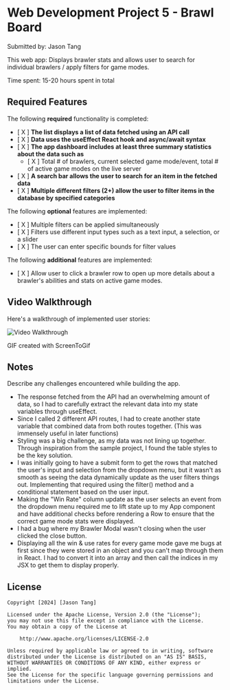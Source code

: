 # Web Development Project 5 - Brawl Board

Submitted by: Jason Tang

This web app: Displays brawler stats and allows user to search for individual brawlers / apply filters for game modes.

Time spent: 15-20 hours spent in total

## Required Features

The following **required** functionality is completed:

- [ X ] **The list displays a list of data fetched using an API call**
- [ X ] **Data uses the useEffect React hook and async/await syntax**
- [ X ] **The app dashboard includes at least three summary statistics about the data such as**
  - [ X ] Total # of brawlers, current selected game mode/event, total # of active game modes on the live server
- [ X ] **A search bar allows the user to search for an item in the fetched data**
- [ X ] **Multiple different filters (2+) allow the user to filter items in the database by specified categories**

The following **optional** features are implemented:

- [ X ] Multiple filters can be applied simultaneously
- [ X ] Filters use different input types such as a text input, a selection, or a slider
- [ X ] The user can enter specific bounds for filter values

The following **additional** features are implemented:

* [ X ] Allow user to click a brawler row to open up more details about a brawler's abilities and stats on active game modes. 

## Video Walkthrough

Here's a walkthrough of implemented user stories:

<img src='project5.gif' title='Video Walkthrough' width='' alt='Video Walkthrough' />

<!-- Replace this with whatever GIF tool you used! -->
GIF created with ScreenToGif 
<!-- Recommended tools:
[Kap](https://getkap.co/) for macOS
[ScreenToGif](https://www.screentogif.com/) for Windows
[peek](https://github.com/phw/peek) for Linux. -->

## Notes

Describe any challenges encountered while building the app.
- The response fetched from the API had an overwhelming amount of data, so I had to carefully extract the relevant data into my state variables through useEffect.
- Since I called 2 different API routes, I had to create another state variable that combined data from both routes together. (This was immensely useful in later functions)
- Styling was a big challenge, as my data was not lining up together. Through inspiration from the sample project, I found the table styles to be the key solution.
- I was initially going to have a submit form to get the rows that matched the user's input and selection from the dropdown menu, but it wasn't as smooth as seeing the data dynamically update as the user filters things out. Implementing that required using the filter() method and a conditional statement based on the user input.
- Making the "Win Rate" column update as the user selects an event from the dropdown menu required me to lift state up to my App component and have additional checks before rendering a Row to ensure that the correct game mode stats were displayed.
- I had a bug where my Brawler Modal wasn't closing when the user clicked the close button.
- Displaying all the win & use rates for every game mode gave me bugs at first since they were stored in an object and you can't map through them in React. I had to convert it into an array and then call the indices in my JSX to get them to display properly.


## License

    Copyright [2024] [Jason Tang]

    Licensed under the Apache License, Version 2.0 (the "License");
    you may not use this file except in compliance with the License.
    You may obtain a copy of the License at

        http://www.apache.org/licenses/LICENSE-2.0

    Unless required by applicable law or agreed to in writing, software
    distributed under the License is distributed on an "AS IS" BASIS,
    WITHOUT WARRANTIES OR CONDITIONS OF ANY KIND, either express or implied.
    See the License for the specific language governing permissions and
    limitations under the License.
